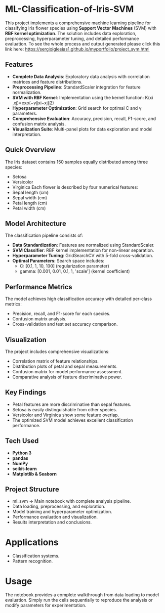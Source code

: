 # ML-Classification-of-Iris-SVM

This project implements a comprehensive machine learning pipeline for classifying Iris flower species using **Support Vector Machines** (SVM) with **RBF kernel optimization**. The solution includes data exploration, preprocessing, hyperparameter tuning, and detailed performance evaluation. To see the whole process and output generated please click this link here:
https://sergioiglesias1.github.io/myportfolio/project_svm.html

## Features
- **Complete Data Analysis**: Exploratory data analysis with correlation matrices and feature distributions.
- **Preprocessing Pipeline**: StandardScaler integration for feature normalization.
- **SVM with RBF Kernel**: Implementation using the kernel function: K(xi ,xj)=exp(−γ∥xi−xj​∥2)
- **Hyperparameter Optimization**: Grid search for optimal C and γ parameters.
- **Comprehensive Evaluation**: Accuracy, precision, recall, F1-score, and confusion matrix analysis.
- **Visualization Suite**: Multi-panel plots for data exploration and model interpretation.

## Quick Overview
The Iris dataset contains 150 samples equally distributed among three species:
- Setosa
- Versicolor
- Virginica
Each flower is described by four numerical features:
- Sepal length (cm)
- Sepal width (cm)
- Petal length (cm)
- Petal width (cm)

## Model Architecture
The classification pipeline consists of:
- **Data Standardization**: Features are normalized using StandardScaler.
- **SVM Classifier**: RBF kernel implementation for non-linear separation.
- **Hyperparameter Tuning**: GridSearchCV with 5-fold cross-validation.
- **Optimal Parameters**: Search space includes:
	- C: [0.1, 1, 10, 100] (regularization parameter)
	-	gamma: [0.001, 0.01, 0.1, 1, 'scale'] (kernel coefficient)

## Performance Metrics
The model achieves high classification accuracy with detailed per-class metrics:
- Precision, recall, and F1-score for each species.
- Confusion matrix analysis.
- Cross-validation and test set accuracy comparison.

## Visualization
The project includes comprehensive visualizations:
- Correlation matrix of feature relationships.
- Distribution plots of petal and sepal measurements.
- Confusion matrix for model performance assessment.
- Comparative analysis of feature discriminative power.

## Key Findings
- Petal features are more discriminative than sepal features.
- Setosa is easily distinguishable from other species.
- Versicolor and Virginica show some feature overlap.
- The optimized SVM model achieves excellent classification performance.

## Tech Used
- **Python 3**
- **pandas**
- **NumPy**
- **scikit-learn**
- **Matplotlib & Seaborn**

## Project Structure
- ml_svm → Main notebook with complete analysis pipeline.
- Data loading, preprocessing, and exploration.
- Model training and hyperparameter optimization.
- Performance evaluation and visualization.
- Results interpretation and conclusions.

# Applications
- Classification systems.
- Pattern recognition.

# Usage
The notebook provides a complete walkthrough from data loading to model evaluation. Simply run the cells sequentially to reproduce the analysis or modify parameters for experimentation.
